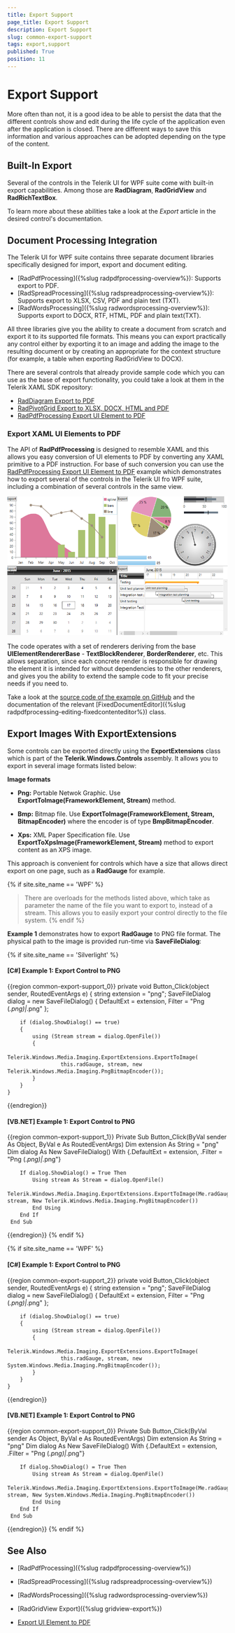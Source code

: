 ```yaml
---
title: Export Support
page_title: Export Support
description: Export Support
slug: common-export-support
tags: export,support
published: True
position: 11
---
```


# Export Support

More often than not, it is a good idea to be able to persist the data that the different controls show and edit during the life cycle of the application even after the application is closed. There are different ways to save this information and various approaches can be adopted depending on the type of the content.


## Built-In Export


Several of the controls in the Telerik UI for WPF suite come with built-in export capabilities. Among those are  __RadDiagram__, __RadGridView__ and __RadRichTextBox__. 


To learn more about these abilities take a look at the *Export* article in the desired control's documentation. 


## Document Processing Integration


The Telerik UI for WPF suite contains three separate document libraries specifically designed for import, export and document editing.


* [RadPdfProcessing]({%slug radpdfprocessing-overview%}): Supports export to PDF.
* [RadSpreadProcessing]({%slug radspreadprocessing-overview%}): Supports export to XLSX, CSV, PDF and plain text (TXT).
* [RadWordsProcessing]({%slug radwordsprocessing-overview%}): Supports export to DOCX, RTF, HTML, PDF and plain text(TXT).


All three libraries give you the ability to create a document from scratch and export it to its supported file formats. This means you can export practically any control either by exporting it to an image and adding the image to the resulting document or by creating an appropriate for the context structure (for example, a table when exporting RadGridView to DOCX).


There are several controls that already provide sample code which you can use as the base of export functionality, you could take a look at them in the Telerik XAML SDK repository:


*  [RadDiagram Export to PDF](https://github.com/telerik/xaml-sdk/tree/master/Diagram/ExportToPDF)
*  [RadPivotGrid Export to XLSX, DOCX, HTML and PDF](https://github.com/telerik/xaml-sdk/blob/master/PivotGrid/ExportPivotGrid/Example.xaml.cs)
*  [RadPdfProcessing Export UI Element to PDF](https://github.com/telerik/xaml-sdk/tree/master/PdfProcessing/ExportUIElement)


### Export XAML UI Elements to PDF


The API of __RadPdfProcessing__ is designed to resemble XAML and this allows you easy conversion of UI elements to PDF by converting any XAML primitive to a PDF instruction. For base of such conversion you can use the  [RadPdfProcessing Export UI Element to PDF](https://github.com/telerik/xaml-sdk/tree/master/PdfProcessing/ExportUIElement) example which demonstrates how to export several of the controls in the Telerik UI fro WPF suite, including a combination of several controls in the same view.


![Common Export Support](images/Common_Export_Support_01.png) 

 
The code operates with a set of renderers deriving from the base __UIElementRendererBase__ - __TextBlockRenderer__, __BorderRenderer__, etc. This allows separation, since each concrete render is responsible for drawing the element it is intended for without dependencies to the other renderers, and gives you the ability to extend the sample code to fit your precise needs if you need to.


Take a look at the [source code of the example on GitHub](https://github.com/telerik/xaml-sdk/tree/master/PdfProcessing/ExportUIElement) and the documentation of the relevant [FixedDocumentEditor]({%slug radpdfprocessing-editing-fixedcontenteditor%}) class.


## Export Images With ExportExtensions


Some controls can be exported directly using the __ExportExtensions__ class which is part of the __Telerik.Windows.Controls__ assembly. It allows you to export in several image formats listed below:


 __Image formats__

* __Png:__ Portable Netwok Graphic. Use __ExportToImage(FrameworkElement, Stream)__ method.

* __Bmp:__ Bitmap file. Use __ExportToImage(FrameworkElement, Stream, BitmapEncoder)__ where the encoder is of type __BmpBitmapEncoder__.

* __Xps:__ XML Paper Specification file. Use __ExportToXpsImage(FrameworkElement, Stream)__ method to export content as an XPS image.


This approach is convenient for controls which have a size that allows direct export on one page, such as a __RadGauge__ for example.


{% if site.site_name == 'WPF' %}
>There are overloads for the methods listed above, which take as parameter the name of the file you want to export to, instead of a stream. This allows you to easily export your control directly to the file system.
{% endif %}


__Example 1__ demonstrates how to export __RadGauge__ to PNG file format. The physical path to the image is provided run-time via __SaveFileDialog__:


{% if site.site_name == 'Silverlight' %}
#### __[C#] Example 1: Export Control to PNG__

{{region common-export-support_0}}
	 private void Button_Click(object sender, RoutedEventArgs e)
	  {
		string extension = "png";
		SaveFileDialog dialog = new SaveFileDialog()
		{
			DefaultExt = extension,
			Filter = "Png (*.png)|*.png"
		};
	
		if (dialog.ShowDialog() == true)
		{
			using (Stream stream = dialog.OpenFile())
			{
				Telerik.Windows.Media.Imaging.ExportExtensions.ExportToImage(
					 this.radGauge, stream, new Telerik.Windows.Media.Imaging.PngBitmapEncoder());
			}
		}
	}
{{endregion}}

#### __[VB.NET] Example 1: Export Control to PNG__

{{region common-export-support_1}}
	 Private Sub Button_Click(ByVal sender As Object, ByVal e As RoutedEventArgs)
		Dim extension As String = "png"
		Dim dialog As New SaveFileDialog() With {.DefaultExt = extension, .Filter = "Png (*.png)|*.png"}
	
		If dialog.ShowDialog() = True Then
			Using stream As Stream = dialog.OpenFile()
				Telerik.Windows.Media.Imaging.ExportExtensions.ExportToImage(Me.radGauge, stream, New Telerik.Windows.Media.Imaging.PngBitmapEncoder())
			End Using
		End If
	 End Sub
{{endregion}}
{% endif %}

{% if site.site_name == 'WPF' %}
#### __[C#] Example 1: Export Control to PNG__

{{region common-export-support_2}}
	 private void Button_Click(object sender, RoutedEventArgs e)
	  {
		string extension = "png";
		SaveFileDialog dialog = new SaveFileDialog()
		{
			DefaultExt = extension,
			Filter = "Png (*.png)|*.png"
		};
	
		if (dialog.ShowDialog() == true)
		{
			using (Stream stream = dialog.OpenFile())
			{
				Telerik.Windows.Media.Imaging.ExportExtensions.ExportToImage(
					 this.radGauge, stream, new System.Windows.Media.Imaging.PngBitmapEncoder());
			}
		}
	}
{{endregion}}

#### __[VB.NET] Example 1: Export Control to PNG__

{{region common-export-support_0}}
	 Private Sub Button_Click(ByVal sender As Object, ByVal e As RoutedEventArgs)
		Dim extension As String = "png"
		Dim dialog As New SaveFileDialog() With {.DefaultExt = extension, .Filter = "Png (*.png)|*.png"}
	
		If dialog.ShowDialog() = True Then
			Using stream As Stream = dialog.OpenFile()
				Telerik.Windows.Media.Imaging.ExportExtensions.ExportToImage(Me.radGauge, stream, New System.Windows.Media.Imaging.PngBitmapEncoder())
			End Using
		End If
	 End Sub
{{endregion}}
{% endif %}



## See Also

* [RadPdfProcessing]({%slug radpdfprocessing-overview%})

* [RadSpreadProcessing]({%slug radspreadprocessing-overview%})

* [RadWordsProcessing]({%slug radwordsprocessing-overview%})

* [RadGridView Export]({%slug gridview-export%})

* [Export UI Element to PDF](https://github.com/telerik/xaml-sdk/tree/master/PdfProcessing/ExportUIElement)